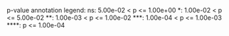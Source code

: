 p-value annotation legend:
ns: 5.00e-02 < p <= 1.00e+00
*: 1.00e-02 < p <= 5.00e-02
**: 1.00e-03 < p <= 1.00e-02
***: 1.00e-04 < p <= 1.00e-03
****: p <= 1.00e-04
